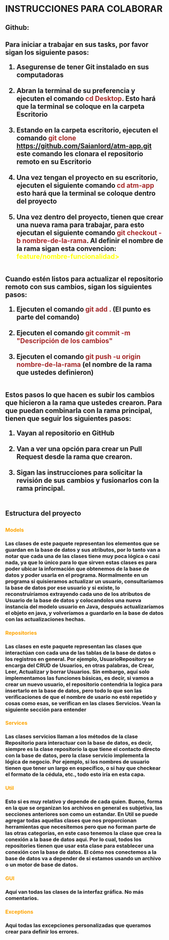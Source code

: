 <h1>INSTRUCCIONES PARA COLABORAR</h1>

<h2>Github: <h2>

Para iniciar a trabajar en sus tasks, por favor sigan los siguiente pasos:

1. Asegurense de tener Git instalado en sus computadoras<br><br>
2. Abran la terminal de su preferencia y ejecuten el comando <span style="color:brown">cd Desktop</span>. Esto hará que la terminal se coloque en la carpeta Escritorio<br><br>
3. Estando en la carpeta escritorio, ejecuten el comando <span style="color:brown">git clone https://github.com/Saianlord/atm-app.git</span> este comando les clonara el repositorio remoto en su Escritorio<br><br>
4. Una vez tengan el proyecto en su escritorio, ejecuten el siguiente comando <span style="color:brown">cd atm-app </span> esto hará que la terminal se coloque dentro del proyecto<br><br>
5. Una vez dentro del proyecto, tienen que crear una nueva rama para trabajar, para esto ejecutan el siguiente comando <span style="color:brown">git checkout -b nombre-de-la-rama</span>. Al definir el nombre de la rama sigan esta convencion: <span style="color:yellow">feature/nombre-funcionalidad><br><br>

Cuando estén listos para actualizar el repositorio remoto con sus cambios, sigan los siguientes pasos:
1. Ejecuten el comando <span style="color:brown">git add . </span> (El punto es parte del comando)<br><br>
2. Ejecuten el comando <span style="color:brown">git commit -m "Descripción de los cambios"</span><br><br>
3. Ejecuten el comando <span style="color:brown">git push -u origin nombre-de-la-rama</span> (el nombre de la rama que ustedes definieron)<br><br>

Estos pasos lo que hacen es subir los cambios que hicieron a la rama que ustedes crearon. Para que puedan combinarla con la rama principal, tienen que seguir los siguientes pasos:
1. Vayan al repositorio en GitHub<br><br>
2. Van a ver una opción para crear un Pull Request desde la rama que crearon.<br><br>
3. Sigan las instrucciones para solicitar la revisión de sus cambios y fusionarlos con la rama principal.<br><br>


<h2>Estructura del proyecto<h2>

<h3 style="color:orange;">Models<h3>
Las clases de este paquete representan los elementos que se guardan en la base de datos y sus atributos, 
por lo tanto van a notar que cada una de las clases tiene muy poca lógica o casi nada, ya que lo único para lo que sirven estas clases es
para poder ubicar la información que obtenemos de la base de datos y poder usarla en el programa. Normalmente en un programa si quisieramos actualizar un usuario,
consultaríamos la base de datos por ese usuario y si existe, lo reconstruiríamos extrayendo cada uno de los atributos de Usuario de la base de datos y colocandolos una nueva instancia del modelo usuario en Java,
después actualizaríamos el objeto en java, y volveríamos a guardarlo en la base de datos con las actualizaciones hechas.

<h3 style="color:orange;">Repositories<h3>
Las clases en este paquete representan las clases que interactúan con cada una de las tablas de la base de datos
o los registros en general. Por ejemplo, UsuarioRepository se encarga del CRUD de Usuarios, en otras palabras,
de Crear, Leer, Actualizar y borrar Usuarios. Sin embargo, aquí solo implementamos las funciones básicas, es decir, si vamos a crear un nuevo usuario, el repositorio contendria la logica
para insertarlo en la base de datos, pero todo lo que son las verificaciones de que el nombre de usario no esté repetido y cosas como esas, se verifican en las clases Servicios. 
Vean la siguiente sección para entender

<h3 style="color:orange;">Services<h3>
Las clases servicios llaman a los métodos de la clase Repositorio para interactuar con la base de datos, es decir, siempre es la 
clase repositorio la que tiene el contacto directo con la base de datos, pero la clase servicio implementa la lógica de negocio.
Por ejemplo, si los nombres de usuario tienen que tener un largo en específico, o si hay que checkear el formato de la cédula, etc., 
todo esto iría en esta capa.

<h3 style="color:orange;">Util<h3>
Esto si es muy relativo y depende de cada quien. Bueno, forma en la que se organizan los archivos en general es subjetiva, las secciones anteriores son como un estandar.
En Util se puede agregar todas aquellas clases que nos proporcionan herramientas que necesitemos pero que no forman parte de las otras categorías,
en este caso tenemos la clase que crea la conexión a la base de datos aqui. Por lo cual, todos los repositories tienen que usar esta clase para establecer una conexión con la base de datos.
El cómo nos conectemos a la base de datos va a depender de si estamos usando un archivo o un motor de base de datos.

<h3 style="color:orange;">GUI<h3>
Aquí van todas las clases de la interfaz gráfica. No más comentarios.

<h3 style="color:orange;">Exceptions<h3>
Aqui todas las excepciones personalizadas que queramos crear para definir los errores.





